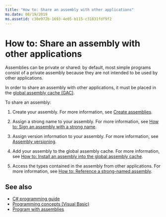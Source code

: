 ```yaml
---
title: "How to: Share an assembly with other applications"
ms.date: 08/19/2019
ms.assetid: c30e972b-1693-4e05-b115-c31831fdf9f2
---
```

# How to: Share an assembly with other applications
Assemblies can be private or shared: by default, most simple programs consist of a private assembly because they are not intended to be used by other applications.  

In order to share an assembly with other applications, it must be placed in the [global assembly cache (GAC)](gac.md).  
  
To share an assembly:
  
1. Create your assembly. For more information, see [Create assemblies](../../standard/assembly/create.md).  
  
2. Assign a strong name to your assembly. For more information, see [How to: Sign an assembly with a strong name](../../standard/assembly/sign-strong-name.md).  
  
3. Assign version information to your assembly. For more information, see [Assembly versioning](../../standard/assembly/versioning.md).  
  
4. Add your assembly to the global assembly cache. For more information, see [How to: Install an assembly into the global assembly cache](install-assembly-into-gac.md).  
  
5. Access the types contained in the assembly from other applications. For more information, see [How to: Reference a strong-named assembly](../../standard/assembly/reference-strong-named.md).  
  
## See also

- [C# programming guide](../../../api/index.md)
- [Programming concepts (Visual Basic)](../../../api/index.md)
- [Program with assemblies](../../standard/assembly/program.md)
